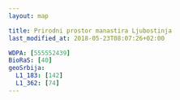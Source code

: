 ```yaml
---
layout: map

title: Prirodni prostor manastira Ljubostinja
last_modified_at: 2018-05-23T08:07:26+02:00

WDPA: [555552439]
BioRaS: [40]
geoSrbija:
  L1_183: [142]
  L1_362: [74]
---
```

